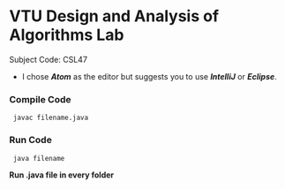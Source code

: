 # VTU Design and Analysis of Algorithms Lab
Subject Code: CSL47
- I chose ***Atom*** as the editor but suggests you to use ***IntelliJ*** or ***Eclipse***.

### Compile Code
<code> javac filename.java </code>

### Run Code
<code> java filename </code>

__Run .java file in every folder__
